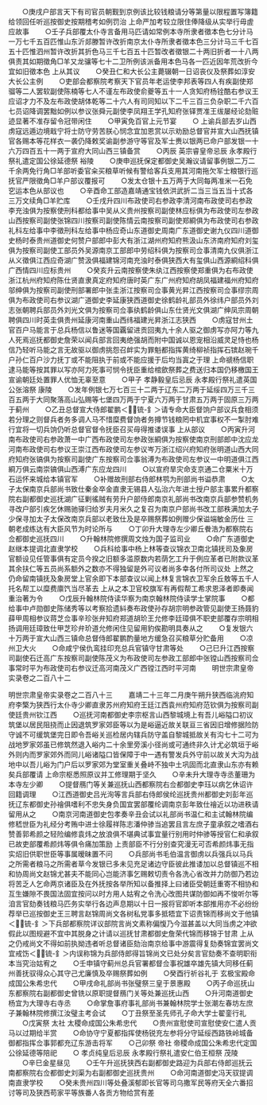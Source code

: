 <!-- { "loadSidebar": true } -->
　　○庚戌户部言天下有司官员朝觐到京例该比较钱粮请分等第量以限程置写簿籍给领回任听巡按御史按期稽考如例罚治  上命严加考较立限住俸降级从实举行毋虗应故事
　　○壬子兵部覆太仆寺言备用马匹请如常例本寺所隶者徵本色七分计马一万七千五百匹惟山东沂郯滕暂许改折南京太仆寺所隶者徵本色三分计马三千七百五十匹惟泗州暂许改折其折色马三千七百五十匹暂改者徵银二十两旧折者一十八两俱责其如期徵角□羊又龙骧等七十二卫所例该派备用本色马各一匹近因年荒改折今宜如旧徵本色  上从其议
　　○癸丑仁和大长公主薨辍朝一日诏丧仪及祭葬如淳安大长公主例
　　○吏部会都察院考察天下官员年老运使李邦表等四人有疾副使郑骝等二人罢软副使陈楠等七人不谨左布政使俞夔等五十一人贪知府杨铨酷右参议王应诏才力不及左布政使胡体乾等二十六人有司同知以下二千三百三负杂职二千六百七员诏降调罢黜如例以参议张舜元副使李凤翔王学孔知府张铎贾准王绂屡经论劾赃迹显著不准存留令冠带闲住
　　○甲寅免百官上元节宴
　　○  上谕兵部去岁山西虏寇远遁边境戢宁将士防守劳苦朕心悯念宜加恩赏以示劝励总督官并宣大山西抚镇官各赐本等花样衣一袭仍降敕奖谕副参游守等官及军士赉以银两已命户部发银一十六万四百五十一两于宣府大同山西三镇备赏
　　○丙辰  英宗睿皇帝忌辰  永孝殿行祭礼遣定国公徐延德祭  裕陵
　　○庚申巡抚保定都御史吴瀚议请留事例银二万二千余两免行角□羊部听委官籴买粮草听候有警给客兵支用其河南拖欠军士粮银行巡抚官严限徵角□羊户部议覆报可
　　○发太仓银十五万两于大同每两准米一石免穵运本色从部议也
　　○辛酉命工部造嘉靖通宝钱依洪武折二当三当五当十式各三万文续角□羊贮库
　　○壬戌升四川布政使司右参政李清河南布政使司右参政李充浊俱为按察使刑科都给事中吴从义贵州按察司副使林应标俱为布政使司左参政山西按察司副使张锦四川按察司副使陈情云南按察司副使郑綗俱为布政使司右参政礼科左给事中李徵刑科左给事中杨应奇山东道御史周南广东道御史谢九仪四川道御史杨时泰贵州道御史何赞户部郎中彭大有浙江湖州府知府熊汲山东济南府知府刘玺俱为按察司副使工部员外吴源南京工部郎中劳绍科俱为按察司佥事清南九仪俱浙江从义徵俱江西应奇湖广赞汲俱福建锦河南充浊时泰俱狭西大有玺俱山西源綗绍科俱广西情四川应标贵州
　　○癸亥升云南按察使朱纨江西按察使郑重俱为右布政使浙江杭州府知府陈仕贤直隶真定府知府唐时英广东广州府知府胡凤福建福州府知府邬绅俱为按察司副使刑部署郎中张圭浙江按察司佥事黄光昇江西按察司佥事缪宗周俱为布政使司右参议湖广道御史李延康狭西道御史徐鹤龄礼部员外徐纬户部员外刘志张朝聘兵部员外刘光文俱为按察司佥事纨鹤龄俱山东仕贤光文俱湖广绅凤宗周朝聘俱四川时英圭俱贵州延康河南重山西纬福建光昇浙江志狭西
　　○虏寇甘州土官百户马能言于总兵杨信以鲁迷等国覊留进贡回夷九十余人驱之御虏写亦阿力等九人死焉巡抚都御史詹荣以闻兵部言回夷绝强胡而附中国诚以恩宠相沿威灵足恃也杨信乃轻听马能之言无故驱以御虏挑怨召衅实为罪魁都指挥黄绮柳祯指挥石镔赵琬千户孙仁百户沙力抚丁或不能阻执于前或不能应援于后均当寘之于理  上命禠杨信职逮马能等按其罪以写亦阿力死事可悯令抚臣重给棺歛祭葬之费送归本国仍移檄国王宣谕朝廷处置罪人优恤无辜至意
　　○甲子  孝静毅皇后忌辰  永孝殿行祭礼遣英国公张溶祭  康陵
　　○发年例银七万七百三十二两于辽东二万两于延绥四万三千三百五两于大同聚落高山弘赐等七堡四万两于宁夏六万两于甘肃五万两于固原三万两于蓟州
　　○乙丑总督宣大侍郎翟鹏＜锍-釒＞请专命大臣督饷户部议兵食相须若分理之则督兵者务多调人马不惜糜费督饷者务撙节钱粮罔中机宜事权不一掣肘难行宜将一切兵饷仍听总督官督令抚臣召买毋得推诿误事  上从部议
　　○丙寅升河南布政使司右参政萧一中广西布政使司左参政张綗俱为按察使南京刑部郎中沈应龙河南布政使司右参议王崇江西布政使司左参议岑万浙江绍兴府知府张明道山西大同府知府张镐俱为按察司副使广东按察司佥事翁溥为布政使司左参议一中明道俱江西綗万俱云南崇镐俱山西溥广东应龙四川
　　○以宣府旱灾命支京通二仓粟米十万石运怀来城给本镇官军
　　○补赠故刑部右侍郎林鹗为刑部尚书谥恭肃
　　○太子太保南京兵部尚书致仕秦金卒金直隶无锡县人弘治六年进士授户部主事累升都察院右副都御史巡抚湖广征剿徭贼有劳升户部侍郎南京礼部尚书改南京兵部参赞机务寻改户部引疾乞休赐驰驿归给岁夫月米久之复召为南京户部尚书改工部秩满加太子少保寻加太子太保改南京兵部以老致仕及是卒赐祭葬如例赠少保谥端敏金历仕  三朝老成练达有大臣风节为时论所与
　　○丁卯升大理寺左少卿丘餋浩为都察院右佥都御史巡抚四川
　　○升翰林院修撰周文烛为国子监司业
　　○命广东道御史赵继本提调北直隶学校
　　○兵科给事中杨上林等查议锦衣卫南北镇抚司及象房官额设见任管事俱有定员今揆之旧额多滥原数内若荫乞工升于例应革者已附款议革其余扶仁等五员尚系额外之数亦不得独留是外可议者尚多幸各付所司议处  上然之仍命留南镇抚及象房堂上官余即下本部查议以闻上林复言锦衣卫军余丘敖等五千人托名帮工以糜费廪饩当尽革去  上从之本卫官校旗军有再假帮工希求恩泽者即奏闻重治著为令
　　○戊辰升翰林院侍读华察为南京翰林院侍读学士掌院事
　　○都给事中卢勋御史陈储秀等以考察拾遗紏奏布政使孙存胡宗明参政管见副使王扬聂豹薛甲周相参议蒋芝佥事辛珍张弁知府郑道胡玠王允修李廷璋俱不职吏部覆存宗明相扬调用廷璋致仕甲芝珍弁玠道允修闲住见留用豹俟勘明具奏从之
　　○复发银六十万两于宣大山西三镇命总督侍郎翟鹏酌量地方缓急召买粮草分贮备用
　　○凉州卫大火
　　○命咸宁侯仇鸾挂印充总兵官镇守甘肃等处
　　○己巳升江西按察司副使石迁高广东按察司副使陈茂义为布政使司左参政工部郎中张镗山西按察司佥事常时平为布政使司右参议迁高河南茂义广西镗江西时平河南
　　明世宗肃皇帝实录卷之二百八十二


明世宗肃皇帝实录卷之二百八十三
　　嘉靖二十三年二月庚午朔升狭西临洮府知府李檠为狭西行太仆寺少卿直隶苏州府知府王廷江西袁州府知府范钦俱为按察司副使廷贵州钦江西
　　○巡抚河南都御史李宗枢言山西黎城境上有吾儿峪隘口初议筑堡以居民阻挠而止因退筑罗家郊臣等以为是峪逼近故关联亘三省因旧增修据险防守诚不可缓筑堡完日即令吾峪关巡检居内辖兵防守盖自黎城抵故关有沟七十二可为战地罗家郊虽已修筑然退入峪内二十余里旁溪小径尚或可通终非久计尤必筑垣于峪外则内而罗家郊外而同儿峪诸隘口皆保障于中一遇有警发兵外守前以故关大沟为战地中以吾儿峪为门户后以罗家郊为堂室重关叠峙不独中土巩固而北直隶山东亦有赖矣兵部覆请  上命宗枢悉照原议并工修理期于坚久
　　○辛未升大理寺寺丞董珊为本寺左少卿
　　○提督鴈门等关兼巡抚山西都察院右佥都御史李珏以病乞休诏许回籍调理
　　○江西道御史吕光洵等言兵部右侍郎侯纶巡抚贵州都御史刘彭年巡抚辽东都御史孙禬俱嗜利不忠失身负国宜罢部覆纶调南京彭年致仕禬近以功进秩请留用从之
　　○南京河南道御史包孝奏辛丑会试以礼部尚书温仁和主试翰林院编修嵇世臣为礼经分考贿中进士徐履祥陈志潘仲骖当追罢且言左庶子童承叙之嗜酒右赞善郭希颜之轻险编修袁炜之放浪俱不堪典试事宜量行别用时仲骖等授官仁和承叙已故吏部覆希颜炜等俱令痛加策励  上责部臣不行分别查究漫无可否希颜炜事无指实炤旧供职世臣等事属暧昧置不问
　　○兵部尚书毛伯温言御虏以兵强兵以马兵之所需者粮马之所需者草今发银已多未见充足诸边守臣彼此推诿加以总督镇巡不相和协周尚文赵锦尤甚夫不能同心岂能济事乞赐敕切责令各洗心省改并力防御乃若边将苦乏人乞命两京诸臣及在外抚按各举所知以备推择上曰诸臣受朝廷重寄不相协和互生嫌隙不畏国法固宜按问以时方用人姑宥之令洗心改图共谋防御如再不悛听尔等洎言官劾奏钱粮马匹务实举行各边声息期以十日一报将官即听本部推用亦不必纷纷荐举已巡按御史王三聘言赵锦周尚文各树私党事多抵牾宜下诏责锦而移尚文于他镇＜锍-釒＞下兵部都察院详议部院言尚文素称偏愎乃今滋甚盖以大同当虏之冲欲假此以图规避不宜中其脱身之计请以巡抚甘肃都御史詹荣代锦而移锦于甘肃  上从之仍戒尚文不得如前执拗违者听总督诸臣劾治南京给事中游震得复劾奏锦宜罢尚文宜戒饬＜锍-釒＞内误称锦为兵部侍郎得旨锦尚文已处分矣言官劾奏不查明职衔本当究治姑宥之
　　○壬申镇守蓟州总兵官署都督佥事祝雄卒雄先镇大同移任蓟州善抚驭得众心其守己尤廉慎及卒赐祭葬如例
　　○癸酉行祈谷礼于  玄极宝殿命成国公朱希忠代
　　○甲戌命礼部尚书张璧祭三皇于景惠殿
　　○丙子命巡抚山东都察院右副都御史曾铣以原职提督鴈门关等处兼巡抚山西
　　○升河南道御史杨宜为大理寺右寺丞
　　○命掌詹事府事礼部尚书兼翰林院学士张潮左春坊左庶子兼翰林院修撰江汝璧主考会试
　　○丁丑祭至圣先师孔子命大学士翟銮行礼
　　○戊寅祭  太社  太稷命成国公朱希忠代
　　○贵州宣慰使司宣慰使安仁遣人贡马以过期给半赏
　　○命协守宁夏都指挥使杨锐充左参将分守延绥西路铁岭城备御都指挥佥事郭都充辽东游击将军
　　○己卯祭  帝社  帝稷命成国公朱希忠代定国公徐延德等陪祀
　　○  孝贞纯皇后忌辰  永孝殿行祭礼遣安仁伯王桓祭  茂陵
　　○辛巳金星昼见
　　○壬午升巡抚狭西右副都御史路迎为兵部右侍郎巡抚云南都察院右佥都御史刘渠为右副都御史巡抚贵州
　　○命河南道御史冯天驭提调南直隶学校
　　○癸未贵州四川等处叠溪郁即长官等司乌撒军民等府天全六番招讨等司及狭西苟家平等族番人各贡方物给赏有差
